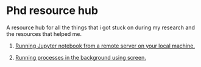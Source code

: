 # Phd resource hub
A resource hub for all the things that i got stuck on during my research and
the resources that helped me.

1. [Running Jupyter notebook from a remote server on your local machine.](https://ljvmiranda921.github.io/notebook/2018/01/31/running-a-jupyter-notebook/)

2. [Running processes in the background using screen.](https://www.rackaid.com/blog/linux-screen-tutorial-and-how-to/#video)

